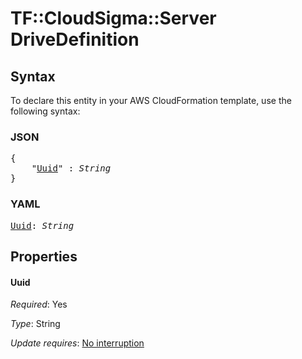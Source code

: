 # TF::CloudSigma::Server DriveDefinition

## Syntax

To declare this entity in your AWS CloudFormation template, use the following syntax:

### JSON

<pre>
{
    "<a href="#uuid" title="Uuid">Uuid</a>" : <i>String</i>
}
</pre>

### YAML

<pre>
<a href="#uuid" title="Uuid">Uuid</a>: <i>String</i>
</pre>

## Properties

#### Uuid

_Required_: Yes

_Type_: String

_Update requires_: [No interruption](https://docs.aws.amazon.com/AWSCloudFormation/latest/UserGuide/using-cfn-updating-stacks-update-behaviors.html#update-no-interrupt)


